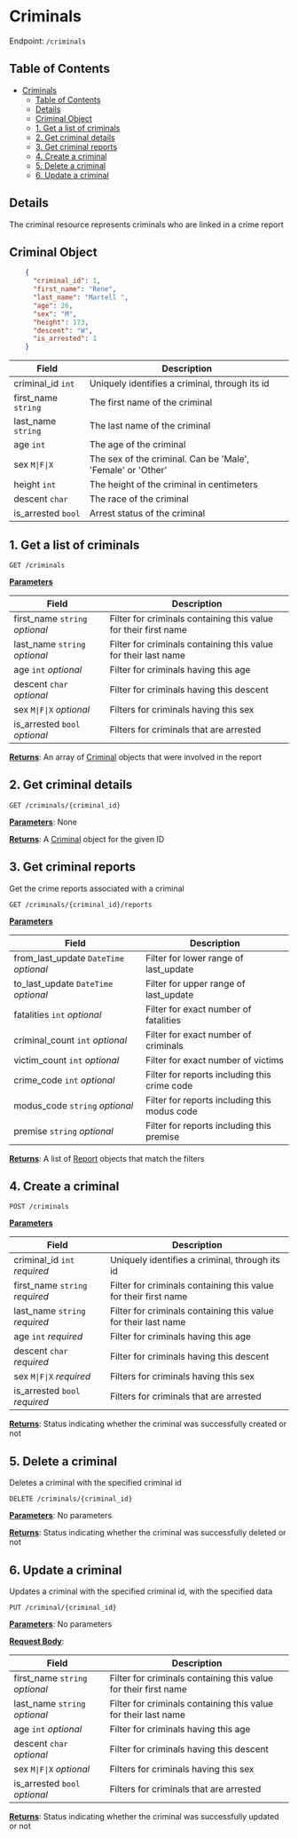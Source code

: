 # Criminals
Endpoint: `/criminals`

## Table of Contents

- [Criminals](#criminals)
  - [Table of Contents](#table-of-contents)
  - [Details](#details)
  - [Criminal Object](#criminal-object)
  - [1. Get a list of criminals](#1-get-a-list-of-criminals)
  - [2. Get criminal details](#2-get-criminal-details)
  - [3. Get criminal reports](#3-get-criminal-reports)
  - [4. Create a criminal](#4-create-a-criminal)
  - [5. Delete a criminal](#5-delete-a-criminal)
  - [6. Update a criminal](#6-update-a-criminal)

## Details

The criminal resource represents criminals who are linked in a crime report

## Criminal Object

```json
    {
      "criminal_id": 1,
      "first_name": "Rene",
      "last_name": "Martell ",
      "age": 26,
      "sex": "M",
      "height": 173,
      "descent": "W",
      "is_arrested": 1
    }
```

| Field               | Description                                                 |
|---------------------|-------------------------------------------------------------|
| criminal_id `int`   | Uniquely identifies a criminal, through its id              |
| first_name `string` | The first name of the criminal                              |
| last_name `string`  | The last name of the criminal                               |
| age `int`           | The age of the criminal                                     |
| sex `M\|F\|X`       | The sex of the criminal. Can be 'Male', 'Female' or 'Other' |
| height `int`        | The height of the criminal in centimeters                   |
| descent `char`      | The race of the criminal                                    |
| is_arrested `bool`  | Arrest status of the criminal                               |

## 1. Get a list of criminals

`GET /criminals`

**<u>Parameters</u>**

| Field                          | Description                                                     |
|--------------------------------|-----------------------------------------------------------------|
| first_name `string` *optional* | Filter for criminals containing this value for their first name |
| last_name `string` *optional*  | Filter for criminals containing this value for their last name  |
| age `int` *optional*           | Filter for criminals having this age                            |
| descent `char` *optional*      | Filter for criminals having this descent                        |
| sex `M\|F\|X` *optional*       | Filters for criminals having this sex                           |
| is_arrested `bool` *optional*  | Filters for criminals that are arrested                         |

**<u>Returns</u>**: An array of [Criminal](#criminal-object) objects that were involved in the report

## 2. Get criminal details

`GET /criminals/{criminal_id}`

**<u>Parameters</u>**: None

**<u>Returns</u>**: A [Criminal](#criminal-object) object for the given ID

## 3. Get criminal reports

Get the crime reports associated with a criminal

`GET /criminals/{criminal_id}/reports`

**<u>Parameters</u>**

| Field                                  | Description                                  |
|----------------------------------------|----------------------------------------------|
| from_last_update `DateTime` *optional* | Filter for lower range of last_update        |
| to_last_update `DateTime` *optional*   | Filter for upper range of last_update        |
| fatalities `int` *optional*            | Filter for exact number of fatalities        |
| criminal_count `int` *optional*        | Filter for exact number of criminals         |
| victim_count `int` *optional*          | Filter for exact number of victims           |
| crime_code `int` *optional*            | Filter for reports including this crime code |
| modus_code `string` *optional*         | Filter for reports including this modus code |
| premise `string` *optional*            | Filter for reports including this premise    |

**<u>Returns</u>**: A list of [Report](reports.md#report-object) objects that match the filters

## 4. Create a criminal

`POST /criminals`

**<u>Parameters</u>**

| Field                          | Description                                                     |
|--------------------------------|-----------------------------------------------------------------|
| criminal_id `int` *required*   | Uniquely identifies a criminal, through its id                  |
| first_name `string` *required* | Filter for criminals containing this value for their first name |
| last_name `string` *required*  | Filter for criminals containing this value for their last name  |
| age `int` *required*           | Filter for criminals having this age                            |
| descent `char` *required*      | Filter for criminals having this descent                        |
| sex `M\|F\|X` *required*       | Filters for criminals having this sex                           |
| is_arrested `bool` *required*  | Filters for criminals that are arrested                         |

**<u>Returns</u>**: Status indicating whether the criminal was successfully created or not

## 5. Delete a criminal

Deletes a criminal with the specified criminal id

`DELETE /criminals/{criminal_id}`

**<u>Parameters</u>**: No parameters

**<u>Returns</u>**: Status indicating whether the criminal was successfully deleted or not

## 6. Update a criminal

Updates a criminal with the specified criminal id, with the specified data

`PUT /criminal/{criminal_id}`

**<u>Parameters</u>**: No parameters

**<u>Request Body</u>**:

| Field                          | Description                                                     |
|--------------------------------|-----------------------------------------------------------------|
| first_name `string` *optional* | Filter for criminals containing this value for their first name |
| last_name `string` *optional*  | Filter for criminals containing this value for their last name  |
| age `int` *optional*           | Filter for criminals having this age                            |
| descent `char` *optional*      | Filter for criminals having this descent                        |
| sex `M\|F\|X` *optional*       | Filters for criminals having this sex                           |
| is_arrested `bool` *optional*  | Filters for criminals that are arrested                         |

**<u>Returns</u>**: Status indicating whether the criminal was successfully updated or not